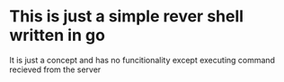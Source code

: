 # This is just a simple rever shell written in go
It is just a concept and has no funcitionality except executing command recieved from the server
